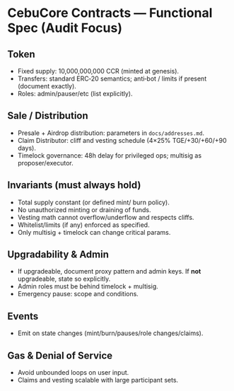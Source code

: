 
# CebuCore Contracts — Functional Spec (Audit Focus)

## Token
- Fixed supply: 10,000,000,000 CCR (minted at genesis).
- Transfers: standard ERC‑20 semantics; anti‑bot / limits if present (document exactly).
- Roles: admin/pauser/etc (list explicitly).

## Sale / Distribution
- Presale + Airdrop distribution: parameters in `docs/addresses.md`.
- Claim Distributor: cliff and vesting schedule (4×25% TGE/+30/+60/+90 days).
- Timelock governance: 48h delay for privileged ops; multisig as proposer/executor.

## Invariants (must always hold)
- Total supply constant (or defined mint/ burn policy).
- No unauthorized minting or draining of funds.
- Vesting math cannot overflow/underflow and respects cliffs.
- Whitelist/limits (if any) enforced as specified.
- Only multisig + timelock can change critical params.

## Upgradability & Admin
- If upgradeable, document proxy pattern and admin keys. If **not** upgradeable, state so explicitly.
- Admin roles must be behind timelock + multisig.
- Emergency pause: scope and conditions.

## Events
- Emit on state changes (mint/burn/pauses/role changes/claims).

## Gas & Denial of Service
- Avoid unbounded loops on user input.
- Claims and vesting scalable with large participant sets.

